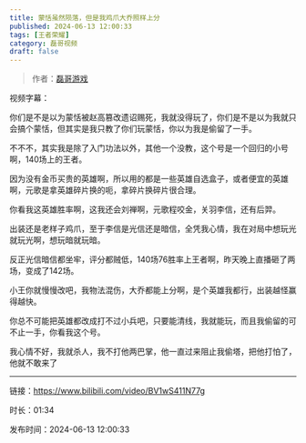 ```yaml
---
title: 蒙恬虽然陨落，但是我鸡爪大乔照样上分
published: 2024-06-13 12:00:33
tags: [王者荣耀]
category: 磊哥视频
draft: false
---
```



> 作者：[磊哥游戏](https://space.bilibili.com/268941858?spm_id_from=333.788.upinfo.head.click)

视频字幕：

你们是不是以为蒙恬被赵高篡改遗诏赐死，我就没得玩了，你们是不是以为我就只会搞个蒙恬，但其实是我只教了你们玩蒙恬，你以为我是偷留了一手。

不不不，其实我是除了入门功法以外，其他一个没教，这个号是一个回归的小号啊，140场上的王者。

因为没有金币买贵的英雄啊，所以用的都是一些英雄自选盒子，或者便宜的英雄啊，元歌是拿英雄碎片换的呃，拿碎片换碎片很合理。

你看我这英雄胜率啊，这我还会刘禅啊，元歌程咬金，关羽李信，还有后羿。

出装还是老样子鸡爪，至于李信是光信还是暗信，全凭我心情，我在对局中想玩光就玩光啊，想玩暗就玩暗。

反正光信暗信都坐牢，评分都贼低，140场76胜率上王者啊，昨天晚上直播砸了两场，变成了142场。

小王你就慢慢改吧，我物法混伤，大乔都能上分啊，是个英雄我都行，出装越怪赢得越快。

你总不可能把英雄都改成打不过小兵吧，只要能清线，我就能玩，而且我偷留的可不止一手，你看我这个号。

我心情不好，我就杀人，我不打他两巴掌，他一直过来阻止我偷塔，把他打怕了，他就不敢来了

---

链接：https://www.bilibili.com/video/BV1wS411N77g

时长：01:34

发布时间：2024-06-13 12:00:33
